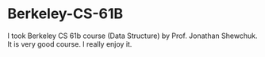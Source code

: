 # Berkeley-CS-61B
I took Berkeley CS 61b course (Data Structure) by Prof. Jonathan Shewchuk. It is very good course. I really enjoy it.
